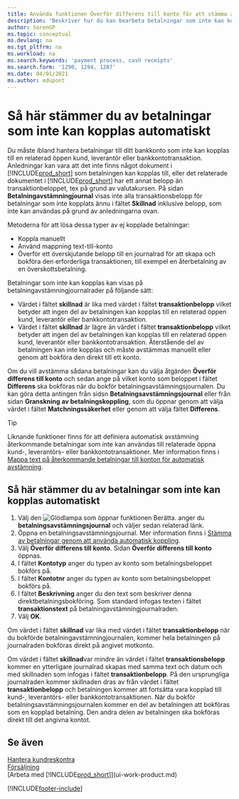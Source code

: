 ```yaml
---
title: Använda funktionen Överför differens till konto för att stämma av betalningar
description: 'Beskriver hur du kan bearbeta betalningar som inte kan kopplas till ett dokument, till exempel när en valutakurs orsakar att belopp skiljer sig åt.'
author: SorenGP
ms.topic: conceptual
ms.devlang: na
ms.tgt_pltfrm: na
ms.workload: na
ms.search.keywords: 'payment process, cash receipts'
ms.search.form: '1290, 1294, 1287'
ms.date: 04/01/2021
ms.author: edupont
---
```

# <a name="reconcile-payments-that-cannot-be-applied-automatically" />Så här stämmer du av betalningar som inte kan kopplas automatiskt
Du måste ibland hantera betalningar till ditt bankkonto som inte kan kopplas till en relaterad öppen kund, leverantör eller bankkontotransaktion. Anledningar kan vara att det inte finns något dokument i [!INCLUDE[prod_short](includes/prod_short.md)] som betalningen kan kopplas till, eller det relaterade dokumentet i [!INCLUDE[prod_short](includes/prod_short.md)] har ett annat belopp än transaktionbeloppet, tex på grund av valutakursen. På sidan **Betalningavstämningjournal** visas inte alla transaktionsbelopp för betalningar som inte kopplats ännu i fältet **Skillnad** inklusive belopp, som inte kan användas på grund av anledningarna ovan.

Metoderna för att lösa dessa typer av ej kopplade betalningar:
* Koppla manuellt
* Använd mappning text-till-konto
* Överför ett överskjutande belopp till en journalrad för att skapa och bokföra den erforderliga transaktionen, till exempel en återbetalning av en överskottsbetalning.

Betalningar som inte kan kopplas kan visas på betalningavstämningjournalrader på följande sätt:

* Värdet i fältet **skillnad** är lika med värdet i fältet **transaktionbelopp** vilket betyder att ingen del av betalningen kan kopplas till en relaterad öppen kund, leverantör eller bankkontotransaktion.
* Värdet i fältet **skillnad** är lägre än värdet i fältet **transaktionbelopp** vilket betyder att ingen del av betalningen kan kopplas till en relaterad öppen kund, leverantör eller bankkontotransaktion. Återstående del av betalningen kan inte kopplas och måste avstämmas manuellt eller genom att bokföra den direkt till ett konto.

Om du vill avstämma sådana betalningar kan du välja åtgärden **Överför differens till konto** och sedan ange på vilket konto som beloppet i fältet **Differens** ska bokföras när du bokför betalningsavstämningsjournalen. Du kan göra detta antingen från sidsn **Betalningsavstämningsjournal** eller från sidan **Granskning av betalningskoppling**, som du öppnar genom att välja värdet i fältet **Matchningssäkerhet** eller genom att välja fältet **Differens**.

> [!TIP]  
>   Liknande funktioner finns för att definiera automatisk avstämning återkommande betalningar som inte kan användas till relaterade öppna kund-, leverantörs- eller bankkontotransaktioner. Mer information finns i [Mappa text på återkommande betalningar till konton för automatisk avstämning](receivables-how-map-text-recurring-payments-accounts-auto-reconcilliation.md).

## <a name="to-reconcile-payments-that-cannot-be-applied-automatically" />Så här stämmer du av betalningar som inte kan kopplas automatiskt
1. Välj den ![Glödlampa som öppnar funktionen Berätta.](media/ui-search/search_small.png "Berätta för mig vad du vill göra") anger du **betalningsavstämningsjournal** och väljer sedan relaterad länk.
2. Öppna en betalningsavstämningsjournal. Mer information finns i [Stämma av betalningar genom att använda automatisk koppling](receivables-how-reconcile-payments-auto-application.md).
3. Välj **Överför differens till konto**. Sidan **Överför differens till konto** öppnas.
4. I fältet **Kontotyp** anger du typen av konto som betalningsbeloppet bokförs på.
5. I fältet **Kontotnr** anger du typen av konto som betalningsbeloppet bokförs på.
6. I fältet **Beskrivning** anger du den text som beskriver denna direktbetalningsbokföring. Som standard infogas texten i fältet **transaktionstext** på betalningavstämningjournalraden.
7. Välj **OK**.

Om värdet i fältet **skillnad** var lika med värdet i fältet **transaktionbelopp** när du bokförde betalningavstämningjournalen, kommer hela betalningen på journalraden bokföras direkt på angivet motkonto.

Om värdet i fältet **skillnad**var mindre än värdet i fältet **transaktionsbelopp** kommer en ytterligare journalrad skapas med samma text och datum och med skillnaden som infogas i fältet **transaktionbelopp**. På den ursprungliga journalraden kommer skillnaden dras av från värdet i fältet **transaktionbelopp** och betalningen kommer att fortsätta vara kopplad till kund-, leverantörs- eller bankkontotransaktionen. När du bokför betalningsavstämningsjournalen kommer en del av betalningen att bokföras som en kopplad betalning. Den andra delen av betalningen ska bokföras direkt till det angivna kontot.

## <a name="see-also" />Se även
[Hantera kundreskontra](receivables-manage-receivables.md)  
[Försäljning](sales-manage-sales.md)  
[Arbeta med [!INCLUDE[prod_short](includes/prod_short.md)]](ui-work-product.md)


[!INCLUDE[footer-include](includes/footer-banner.md)]
